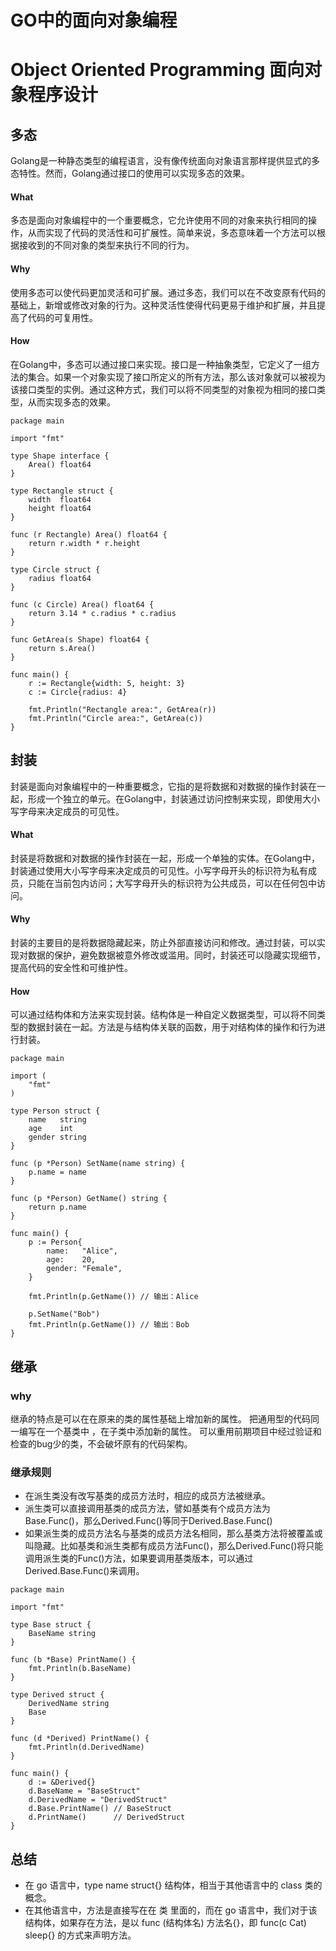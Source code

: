 # GO中的面向对象编程


<!--more-->

# Object Oriented Programming 面向对象程序设计

## 多态

Golang是一种静态类型的编程语言，没有像传统面向对象语言那样提供显式的多态特性。然而，Golang通过接口的使用可以实现多态的效果。

#### What

多态是面向对象编程中的一个重要概念，它允许使用不同的对象来执行相同的操作，从而实现了代码的灵活性和可扩展性。简单来说，多态意味着一个方法可以根据接收到的不同对象的类型来执行不同的行为。

#### Why

使用多态可以使代码更加灵活和可扩展。通过多态，我们可以在不改变原有代码的基础上，新增或修改对象的行为。这种灵活性使得代码更易于维护和扩展，并且提高了代码的可复用性。

#### How

在Golang中，多态可以通过接口来实现。接口是一种抽象类型，它定义了一组方法的集合。如果一个对象实现了接口所定义的所有方法，那么该对象就可以被视为该接口类型的实例。通过这种方式，我们可以将不同类型的对象视为相同的接口类型，从而实现多态的效果。

```
package main

import "fmt"

type Shape interface {
	Area() float64
}

type Rectangle struct {
	width  float64
	height float64
}

func (r Rectangle) Area() float64 {
	return r.width * r.height
}

type Circle struct {
	radius float64
}

func (c Circle) Area() float64 {
	return 3.14 * c.radius * c.radius
}

func GetArea(s Shape) float64 {
	return s.Area()
}

func main() {
	r := Rectangle{width: 5, height: 3}
	c := Circle{radius: 4}

	fmt.Println("Rectangle area:", GetArea(r))
	fmt.Println("Circle area:", GetArea(c))   
}
```

## 封装

封装是面向对象编程中的一种重要概念，它指的是将数据和对数据的操作封装在一起，形成一个独立的单元。在Golang中，封装通过访问控制来实现，即使用大小写字母来决定成员的可见性。

#### What

封装是将数据和对数据的操作封装在一起，形成一个单独的实体。在Golang中，封装通过使用大小写字母来决定成员的可见性。小写字母开头的标识符为私有成员，只能在当前包内访问；大写字母开头的标识符为公共成员，可以在任何包中访问。

#### Why

封装的主要目的是将数据隐藏起来，防止外部直接访问和修改。通过封装，可以实现对数据的保护，避免数据被意外修改或滥用。同时，封装还可以隐藏实现细节，提高代码的安全性和可维护性。

#### How

可以通过结构体和方法来实现封装。结构体是一种自定义数据类型，可以将不同类型的数据封装在一起。方法是与结构体关联的函数，用于对结构体的操作和行为进行封装。

```
package main

import (
	"fmt"
)

type Person struct {
	name   string
	age    int
	gender string
}

func (p *Person) SetName(name string) {
	p.name = name
}

func (p *Person) GetName() string {
	return p.name
}

func main() {
	p := Person{
		name:   "Alice",
		age:    20,
		gender: "Female",
	}

	fmt.Println(p.GetName()) // 输出：Alice

	p.SetName("Bob")
	fmt.Println(p.GetName()) // 输出：Bob
}
```

## 继承

### why

继承的特点是可以在在原来的类的属性基础上增加新的属性。
把通用型的代码同一编写在一个基类中 ，在子类中添加新的属性。
可以重用前期项目中经过验证和检查的bug少的类，不会破坏原有的代码架构。

### 继承规则

- 在派生类没有改写基类的成员方法时，相应的成员方法被继承。
- 派生类可以直接调用基类的成员方法，譬如基类有个成员方法为Base.Func()，那么Derived.Func()等同于Derived.Base.Func()
- 如果派生类的成员方法名与基类的成员方法名相同，那么基类方法将被覆盖或叫隐藏。比如基类和派生类都有成员方法Func()，那么Derived.Func()将只能调用派生类的Func()方法，如果要调用基类版本，可以通过Derived.Base.Func()来调用。

```
package main

import "fmt"

type Base struct {
    BaseName string
}

func (b *Base) PrintName() {
    fmt.Println(b.BaseName)
}

type Derived struct {
    DerivedName string
    Base
}

func (d *Derived) PrintName() {
    fmt.Println(d.DerivedName)
}

func main() {
    d := &Derived{}
    d.BaseName = "BaseStruct"
    d.DerivedName = "DerivedStruct"
    d.Base.PrintName() // BaseStruct
    d.PrintName()      // DerivedStruct
}
```

## 总结

- 在 go 语言中，type name struct{} 结构体，相当于其他语言中的 class 类的概念。
- 在其他语言中，方法是直接写在在 类 里面的，而在 go 语言中，我们对于该结构体，如果存在方法，是以 func (结构体名) 方法名{}，即 func(c Cat) sleep{} 的方式来声明方法。

